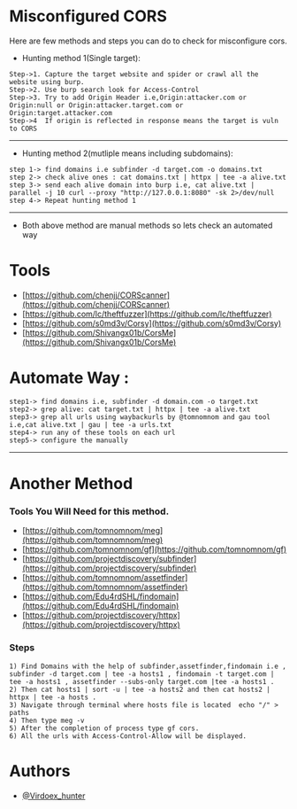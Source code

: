 # Misconfigured CORS
 Here are few methods and steps you can do to check for misconfigure cors.

* Hunting method 1(Single target):

```
Step->1. Capture the target website and spider or crawl all the website using burp.
Step->2. Use burp search look for Access-Control
Step->3. Try to add Origin Header i.e,Origin:attacker.com or Origin:null or Origin:attacker.target.com or Origin:target.attacker.com
Step->4  If origin is reflected in response means the target is vuln to CORS
```
-----------------------------------------------------------------------------------------------------------------------------------------------------------------------

* Hunting method 2(mutliple means including subdomains):
```
step 1-> find domains i.e subfinder -d target.com -o domains.txt
step 2-> check alive ones : cat domains.txt | httpx | tee -a alive.txt
step 3-> send each alive domain into burp i.e, cat alive.txt | parallel -j 10 curl --proxy "http://127.0.0.1:8080" -sk 2>/dev/null
step 4-> Repeat hunting method 1
```
-----------------------------------------------------------------------------------------------------------------------------------------------------------------------

* Both above method are manual methods so lets check an automated way
# Tools
* [https://github.com/chenjj/CORScanner](https://github.com/chenjj/CORScanner)
* [https://github.com/lc/theftfuzzer](https://github.com/lc/theftfuzzer)
* [https://github.com/s0md3v/Corsy](https://github.com/s0md3v/Corsy)
* [https://github.com/Shivangx01b/CorsMe](https://github.com/Shivangx01b/CorsMe)

# Automate Way :
```
step1-> find domains i.e, subfinder -d domain.com -o target.txt
step2-> grep alive: cat target.txt | httpx | tee -a alive.txt
step3-> grep all urls using waybackurls by @tomnomnom and gau tool i.e,cat alive.txt | gau | tee -a urls.txt
step4-> run any of these tools on each url 
step5-> configure the manually
```
--------------------------------------------------------------------------------------------------------------------------------------------------------------------------------

# Another Method

### Tools You Will Need for this method.
* [https://github.com/tomnomnom/meg](https://github.com/tomnomnom/meg)
* [https://github.com/tomnomnom/gf](https://github.com/tomnomnom/gf)
* [https://github.com/projectdiscovery/subfinder](https://github.com/projectdiscovery/subfinder)
* [https://github.com/tomnomnom/assetfinder](https://github.com/tomnomnom/assetfinder)
* [https://github.com/Edu4rdSHL/findomain](https://github.com/Edu4rdSHL/findomain)
* [https://github.com/projectdiscovery/httpx](https://github.com/projectdiscovery/httpx)
         
### Steps
```
1) Find Domains with the help of subfinder,assetfinder,findomain i.e , subfinder -d target.com | tee -a hosts1 , findomain -t target.com | tee -a hosts1 , assetfinder --subs-only target.com |tee -a hosts1 .
2) Then cat hosts1 | sort -u | tee -a hosts2 and then cat hosts2 | httpx | tee -a hosts .
3) Navigate through terminal where hosts file is located  echo "/" > paths
4) Then type meg -v
5) After the completion of process type gf cors.
6) All the urls with Access-Control-Allow will be displayed.  
```

# Authors
* [@Virdoex_hunter](https://twitter.com/Virdoex_hunter)
